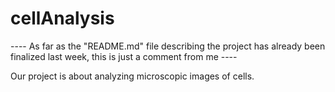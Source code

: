 # cellAnalysis

---- As far as the "README.md" file describing the project has already
been finalized last week, this is just a comment from me ----

Our project is about analyzing microscopic images of cells.

 




